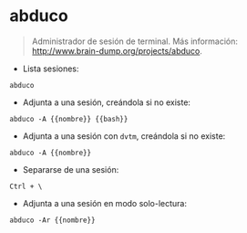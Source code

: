 # abduco

> Administrador de sesión de terminal.
> Más información: <http://www.brain-dump.org/projects/abduco>.

- Lista sesiones:

`abduco`

- Adjunta a una sesión, creándola si no existe:

`abduco -A {{nombre}} {{bash}}`

- Adjunta a una sesión con `dvtm`, creándola si no existe:

`abduco -A {{nombre}}`

- Separarse de una sesión:

`Ctrl + \`

- Adjunta a una sesión en modo solo-lectura:

`abduco -Ar {{nombre}}`
